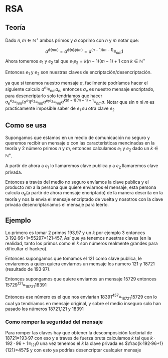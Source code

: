 # RSA
## Teoría
Dado $n,m \in \mathbb{N}^+$ ambos primos y $a$ coprimo con $n$ y $m$ notar que:

$$a^{\phi(nm)}=a^{\phi(n)\phi(m)}=a^{(n-1)(m-1)} \equiv_{nm} 1$$
Ahora tomemos $e_1$ y $e_2$ tal que $e_1e_2=k(n-1)(m-1)+1$ con $k\in\mathbb{N}^+$

Entonces $e_1$ y $e_2$ son nuestras claves de encriptación/desencriptación. 

ya que si tenemos nuestro mensaje $a$, facilmente podríamos hacer el siguiente calculo $a^{e_1}\equiv_{nm} a_e$, entonces $a_e$ es nuestro mensaje encriptado, para desencriptarlo solo tendríamos que hacer $a_e^{e_2} \equiv_{nm} (a^{e_1})^{e_2}\equiv_{nm} a^{e_1e_2}\equiv_{nm} a^{k(n-1)(m-1)+1}\equiv_{nm} a$.
Notar que sin $n$ ni $m$ es practicamente imposible saber de $e_1$ su otra clave $e_2$

## Como se usa
Supongamos que estamos en un medio de comunicación no seguro y queremos recibir un mensaje $a$ con las características mencinadas en la teoría y 2 número primos $n$ y $m$, entonces calculamos $e_1$ y $e_2$ dado un $k\in\mathbb{N}^+$.

A partir de ahora a $e_1$ lo llamaremos clave publica y a $e_2$ llamaremos clave privada.

Entonces a través del medio no seguro envíamos la clave publica y el producto $nm$ a la persona que quiere enviarnos el mensaje, esta persona calcula $a_e$(a partir de ahora mensaje encriptado) de la manera descrita en la teoría y nos la envía el mensaje encriptado de vuelta y nosotros con la clave privada desencriptariamos el mensaje para leerlo.

## Ejemplo
Lo primero es tomar 2 primos 193,97 y un $k$ por ejemplo 3 entonces 3·192·96+1=55297=121·457, Así que ya tenemos nuestras claves (en la realidad, tanto los primos como el $k$ son números realmente grandes para dificultar el hackeo).

Entonces supongamos que tomamos el 121 como clave publica, le envíaremos a quien quiera envíarnos un mensaje los numero 121 y 18721 (resultado de 193·97).

Entonces supongamos que quiere enviarnos un mensaje 15729 entonces $15729^{121} \equiv_{18721} 18391$

Entonces ese número es el que nos enviarían $18391^{457} \equiv_{18721} 15729$ con lo cual ya tendríamos en mensaje original, y sobre el medio inseguro solo han pasado los números 18721,121 y 18391

### Como romper la seguridad del mensaje

Para romper las claves hay que obtener la descomposición factorial de 18721=193·97 con eso y a traves de fuerza bruta calculamos $k$ tal que $k·192·96+1\equiv_{121}0$ una vez tenemos el $k$ la clave privada es $\frac{k·192·96+1}{121}=457$ y con esto ya podrías desencriptar cualquier mensaje


